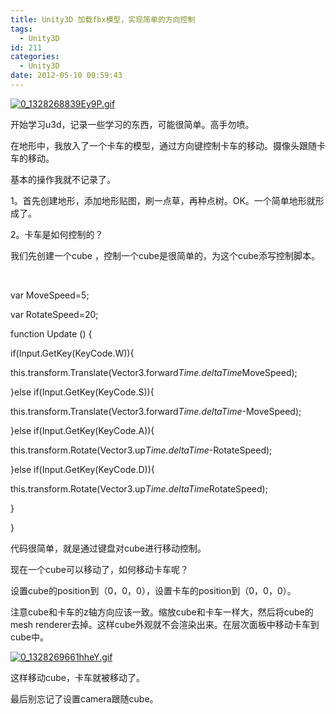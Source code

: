 ```yaml
---
title: Unity3D 加载fbx模型，实现简单的方向控制
tags:
  - Unity3D
id: 211
categories:
  - Unity3D
date: 2012-05-10 00:59:43
---
```


[![](http://www.cocos2dev.com/wp-content/uploads/2012/05/0_1328268839Ey9P.gif.png "0_1328268839Ey9P.gif")](http://www.cocos2dev.com/wp-content/uploads/2012/05/0_1328268839Ey9P.gif.png)

开始学习u3d，记录一些学习的东西，可能很简单。高手勿喷。

在地形中，我放入了一个卡车的模型，通过方向键控制卡车的移动。摄像头跟随卡车的移动。

基本的操作我就不记录了。

1。首先创建地形，添加地形贴图，刷一点草，再种点树。OK。一个简单地形就形成了。

2。卡车是如何控制的？

我们先创建一个cube ，控制一个cube是很简单的，为这个cube添写控制脚本。

&nbsp;

var MoveSpeed=5;

var RotateSpeed=20;

function Update () {

if(Input.GetKey(KeyCode.W)){

this.transform.Translate(Vector3.forward*Time.deltaTime*MoveSpeed);

}else if(Input.GetKey(KeyCode.S)){

this.transform.Translate(Vector3.forward*Time.deltaTime*-MoveSpeed);

}else if(Input.GetKey(KeyCode.A)){

this.transform.Rotate(Vector3.up*Time.deltaTime*-RotateSpeed);

}else if(Input.GetKey(KeyCode.D)){

this.transform.Rotate(Vector3.up*Time.deltaTime*RotateSpeed);

}

}

代码很简单，就是通过键盘对cube进行移动控制。

现在一个cube可以移动了，如何移动卡车呢？

设置cube的position到（0，0，0），设置卡车的position到（0，0，0）。

注意cube和卡车的z轴方向应该一致。缩放cube和卡车一样大，然后将cube的mesh renderer去掉。这样cube外观就不会渲染出来。在层次面板中移动卡车到cube中。

[![](http://www.cocos2dev.com/wp-content/uploads/2012/05/0_1328269661hheY.gif.png "0_1328269661hheY.gif")](http://www.cocos2dev.com/wp-content/uploads/2012/05/0_1328269661hheY.gif.png)

这样移动cube，卡车就被移动了。

最后别忘记了设置camera跟随cube。